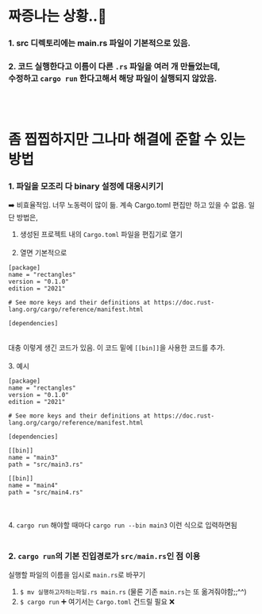 # 짜증나는 상황..💢
### 1. src 디렉토리에는 main.rs 파일이 기본적으로 있음.<br>
### 2. 코드 실행한다고 이름이 다른 ```.rs``` 파일을 여러 개 만들었는데,<br>수정하고 ```cargo run``` 한다고해서 해당 파일이 실행되지 않았음.
<br><br>
# 좀 찝찝하지만 그나마 해결에 준할 수 있는 방법
### 1. 파일을 모조리 다 binary 설정에 대응시키기
➡️ 비효율적임. 너무 노동력이 많이 듦. 계속 Cargo.toml 편집만 하고 있을 수 없음.
일단 방법은,
1. 생성된 프로젝트 내의 ```Cargo.toml``` 파일을 편집기로 열기<br><br>
2. 열면 기본적으로
  ```vim
  [package]
  name = "rectangles"
  version = "0.1.0"
  edition = "2021"
  
  # See more keys and their definitions at https://doc.rust-lang.org/cargo/reference/manifest.html
  
  [dependencies]
  ```
   <br>
   대충 이렇게 생긴 코드가 있음. 이 코드 밑에 <code>[[bin]]</code>을 사용한 코드를 추가.
<br><br>
3. 예시

  ```vim
  [package]
  name = "rectangles"
  version = "0.1.0"
  edition = "2021"
  
  # See more keys and their definitions at https://doc.rust-lang.org/cargo/reference/manifest.html
  
  [dependencies]
  
  [[bin]]
  name = "main3"
  path = "src/main3.rs"

  [[bin]]
  name = "main4"
  path = "src/main4.rs"
  ```
<br><br>
4. ```cargo run``` 해야할 때마다 ```cargo run --bin main3``` 이런 식으로 입력하면됨
<br><br>
### 2. <code>cargo run</code>의 기본 진입경로가 <code>src/main.rs</code>인 점 이용
실행할 파일의 이름을 임시로 ```main.rs```로 바꾸기
1. ```$ mv 실행하고자하는파일.rs main.rs``` (물론 기존 ```main.rs```는 또 옮겨줘야함;;^^)
2. ```$ cargo run```
➕ 여기서는 ```Cargo.toml``` 건드릴 필요 ❌
